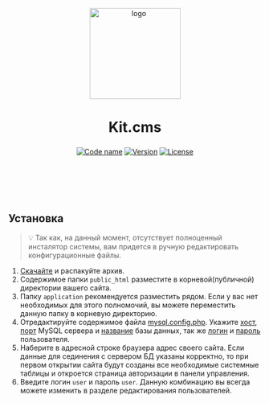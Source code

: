 <p align="center">
  <img src="https://raw.githubusercontent.com/kitcms/docs/master/img/logo-small.png" width="181" height="auto" alt="logo">
</p>

<h1 align="center">Kit.cms</h1>
<h3 align="center"></h3>

<div align="center">
  <!-- Code name -->
  <a href="https://github.com/kitcms/docs"><img src="https://img.shields.io/badge/code%20name-black%20whale-202020.svg?style=flat-square" alt="Code name"/></a>
  <!-- Version -->
  <a href="https://github.com/kitcms/cms/releases"><img src="https://img.shields.io/badge/version-0.2.2-green.svg?style=flat-square" alt="Version"/></a>
  <!-- License -->
  <a href="https://raw.githubusercontent.com/kitcms/cms/master/LICENSE.md"><img src="https://img.shields.io/badge/license-MIT-blue.svg?style=flat-square" alt="License" /></a>
</div>

<br><br><br><br>

## Установка

> :bulb: Так как, на данный момент, отсутствует полноценный инсталятор системы, вам придется в ручную редактировать
конфигурационные файлы.

1. [Скачайте](https://github.com/kitcms/cms/archive/0.1.0.zip) и распакуйте архив.
2. Содержимое папки ``public_html`` разместите в корневой(публичной) директории вашего сайта.
3. Папку ``application`` рекомендуется разместить рядом. Если у вас нет необходимых для этого полномочий, вы можете переместить данную папку в корневую директорию.
4. Отредактируйте содержимое файла [mysql.config.php](https://github.com/kitcms/cms/blob/0.1.0/application/Configs/mysql.config.php).  Укажите [хост](https://github.com/kitcms/cms/blob/0.1.0/application/Configs/mysql.config.php#L15), [порт](https://github.com/kitcms/cms/blob/0.1.0/application/Configs/mysql.config.php#L15) MySQL сервера и [название](https://github.com/kitcms/cms/blob/0.1.0/application/Configs/mysql.config.php#L15) базы данных, так же [логин](https://github.com/kitcms/cms/blob/0.1.0/application/Configs/mysql.config.php#L16) и [пароль](https://github.com/kitcms/cms/blob/0.1.0/application/Configs/mysql.config.php#L17) пользователя.
5. Наберите в адресной строке браузера адрес своего сайта. Если данные для сединения с сервером БД указаны корректно, то при первом открытии сайта будут созданы все необходимые системные таблицы и откроется страница авторизации в панели управления.
6. Введите логин ``user`` и пароль ``user``. Данную комбинацию вы всегда можете изменить в разделе редактирования пользователей.
